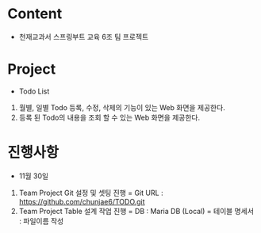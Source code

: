# Content
 - 천재교과서 스프링부트 교육 6조 팀 프로젝트

# Project
 - Todo List
 1. 월별, 일별 Todo 등록, 수정, 삭제의 기능이 있는 Web 화면을 제공한다.
 2. 등록 된 Todo의 내용을 조회 할 수 있는 Web 화면을 제공한다.

# 진행사항
 - 11월 30일
 1. Team Project Git 설정 및 셋팅 진행
  = Git URL : https://github.com/chunjae6/TODO.git
 2. Team Project Table 설계 작업 진행
  = DB : Maria DB (Local)
  = 테이블 명세서 : 파일이름 작성






